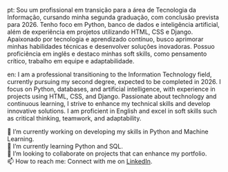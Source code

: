 pt: Sou um profissional em transição para a área de Tecnologia da Informação, cursando minha segunda graduação, com conclusão prevista para 2026. Tenho foco em Python, banco de dados e inteligência artificial, além de experiência em projetos utilizando HTML, CSS e Django. Apaixonado por tecnologia e aprendizado contínuo, busco aprimorar minhas habilidades técnicas e desenvolver soluções inovadoras. Possuo proficiência em inglês e destaco minhas soft skills, como pensamento crítico, trabalho em equipe e adaptabilidade.

en: I am a professional transitioning to the Information Technology field, currently pursuing my second degree, expected to be completed in 2026. I focus on Python, databases, and artificial intelligence, with experience in projects using HTML, CSS, and Django. Passionate about technology and continuous learning, I strive to enhance my technical skills and develop innovative solutions. I am proficient in English and excel in soft skills such as critical thinking, teamwork, and adaptability.


🔭 I’m currently working on developing my skills in Python and Machine Learning. <br>
🌱 I’m currently learning Python and SQL. <br>
👯 I’m looking to collaborate on projects that can enhance my portfolio. <br>
📫 How to reach me: Connect with me on [LinkedIn](https://www.linkedin.com/in/edilson-bueno-raffo-a2a345160/).


